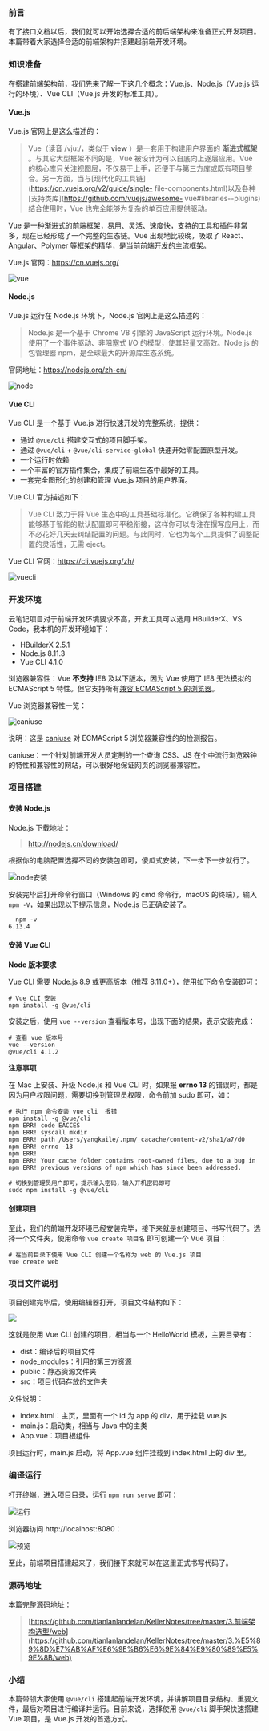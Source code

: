 ### 前言

有了接口文档以后，我们就可以开始选择合适的前后端架构来准备正式开发项目。本篇带着大家选择合适的前端架构并搭建起前端开发环境。

### 知识准备

在搭建前端架构前，我们先来了解一下这几个概念：Vue.js、Node.js（Vue.js 运行的环境）、Vue CLI（Vue.js 开发的标准工具）。

#### **Vue.js**

Vue.js 官网上是这么描述的：

> Vue（读音 /vjuː/，类似于 **view** ）是一套用于构建用户界面的 **渐进式框架** 。与其它大型框架不同的是，Vue
> 被设计为可以自底向上逐层应用。Vue
> 的核心库只关注视图层，不仅易于上手，还便于与第三方库或既有项目整合。另一方面，当与[现代化的工具链](https://cn.vuejs.org/v2/guide/single-
> file-components.html)以及各种[支持类库](https://github.com/vuejs/awesome-
> vue#libraries--plugins)结合使用时，Vue 也完全能够为复杂的单页应用提供驱动。

Vue 是一种渐进式的前端框架，易用、灵活、速度快，支持的工具和插件非常多，现在已经形成了一个完整的生态链。Vue 出现地比较晚，吸取了
React、Angular、Polymer 等框架的精华，是当前前端开发的主流框架。

Vue.js 官网：<https://cn.vuejs.org/>

![vue](https://images.gitbook.cn/af398530-723f-11ea-833b-93fabc8068c9)

#### **Node.js**

Vue.js 运行在 Node.js 环境下，Node.js 官网上是这么描述的：

> Node.js 是一个基于 Chrome V8 引擎的 JavaScript 运行环境。Node.js 使用了一个事件驱动、非阻塞式 I/O
> 的模型，使其轻量又高效。Node.js 的包管理器 npm，是全球最大的开源库生态系统。

官网地址：<https://nodejs.org/zh-cn/>

![node](https://images.gitbook.cn/259fbb40-7240-11ea-af73-378397689c85)

#### **Vue CLI**

Vue CLI 是一个基于 Vue.js 进行快速开发的完整系统，提供：

  * 通过 `@vue/cli` 搭建交互式的项目脚手架。
  * 通过 `@vue/cli` \+ `@vue/cli-service-global` 快速开始零配置原型开发。
  * 一个运行时依赖 
  * 一个丰富的官方插件集合，集成了前端生态中最好的工具。
  * 一套完全图形化的创建和管理 Vue.js 项目的用户界面。

Vue CLI 官方描述如下：

> Vue CLI 致力于将 Vue
> 生态中的工具基础标准化。它确保了各种构建工具能够基于智能的默认配置即可平稳衔接，这样你可以专注在撰写应用上，而不必花好几天去纠结配置的问题。与此同时，它也为每个工具提供了调整配置的灵活性，无需
> eject。

Vue CLI 官网：<https://cli.vuejs.org/zh/>

![vuecli](https://images.gitbook.cn/628777a0-7240-11ea-88af-f7ef8761fe69)

### 开发环境

云笔记项目对于前端开发环境要求不高，开发工具可以选用 HBuilderX、VS Code，我本机的开发环境如下：

  * HBuilderX 2.5.1
  * Node.js 8.11.3
  * Vue CLI 4.1.0

浏览器兼容性：Vue **不支持** IE8 及以下版本，因为 Vue 使用了 IE8 无法模拟的 ECMAScript 5 特性。但它支持所有[兼容
ECMAScript 5 的浏览器](https://caniuse.com/#feat=es5)。

Vue 浏览器兼容性一览：

![caniuse](https://images.gitbook.cn/abf7f950-7240-11ea-b39b-4d2cde13353b)

说明：这是 [caniuse](https://caniuse.com/#feat=es5) 对 ECMAScript 5 浏览器兼容性的的检测报告。

caniuse：一个针对前端开发人员定制的一个查询 CSS、JS 在个中流行浏览器钟的特性和兼容性的网站，可以很好地保证网页的浏览器兼容性。

### 项目搭建

#### **安装 Node.js**

Node.js 下载地址：

> <http://nodejs.cn/download/>

根据你的电脑配置选择不同的安装包即可，傻瓜式安装，下一步下一步就行了。

![node安装](https://images.gitbook.cn/b83de940-7240-11ea-88af-f7ef8761fe69)

安装完毕后打开命令行窗口（Windows 的 cmd 命令行，macOS 的终端），输入 `npm -V`，如果出现以下提示信息，Node.js
已正确安装了。

    
    
      npm -v
    6.13.4
    

#### **安装 Vue CLI**

**Node 版本要求**

Vue CLI 需要 Node.js 8.9 或更高版本（推荐 8.11.0+），使用如下命令安装即可：

    
    
    # Vue CLI 安装
    npm install -g @vue/cli
    

安装之后，使用 `vue --version` 查看版本号，出现下面的结果，表示安装完成：

    
    
    # 查看 vue 版本号
    vue --version
    @vue/cli 4.1.2
    

**注意事项**

在 Mac 上安装、升级 Node.js 和 Vue CLI 时，如果报 **errno 13**
的错误时，都是因为用户权限问题，需要切换到管理员权限，命令前加 sudo 即可，如：

    
    
    # 执行 npm 命令安装 vue cli  报错
    npm install -g @vue/cli
    npm ERR! code EACCES
    npm ERR! syscall mkdir
    npm ERR! path /Users/yangkaile/.npm/_cacache/content-v2/sha1/a7/d0
    npm ERR! errno -13
    npm ERR!
    npm ERR! Your cache folder contains root-owned files, due to a bug in
    npm ERR! previous versions of npm which has since been addressed.
    
    # 切换到管理员用户即可，提示输入密码，输入开机密码即可
    sudo npm install -g @vue/cli
    

#### **创建项目**

至此，我们的前端开发环境已经安装完毕，接下来就是创建项目、书写代码了。选择一个文件夹，使用命令 `vue create 项目名` 即可创建一个 Vue
项目：

    
    
    # 在当前目录下使用 Vue CLI 创建一个名称为 web 的 Vue.js 项目
    vue create web
    

### 项目文件说明

项目创建完毕后，使用编辑器打开，项目文件结构如下：

![](https://images.gitbook.cn/f548be00-7240-11ea-88af-f7ef8761fe69)

这就是使用 Vue CLI 创建的项目，相当与一个 HelloWorld 模板，主要目录有：

  * dist：编译后的项目文件
  * node_modules：引用的第三方资源
  * public：静态资源文件夹
  * src：项目代码存放的文件夹

文件说明：

  * index.html：主页，里面有一个 id 为 app 的 div，用于挂载 vue.js
  * main.js：启动类，相当与 Java 中的主类
  * App.vue：项目根组件

项目运行时，main.js 启动，将 App.vue 组件挂载到 index.html 上的 div 里。

### 编译运行

打开终端，进入项目目录，运行 `npm run serve` 即可：

![运行](https://images.gitbook.cn/03ae3290-7241-11ea-b8cb-b108c7f0b146)

浏览器访问 http://localhost:8080：

![预览](https://images.gitbook.cn/0b989090-7241-11ea-af73-378397689c85)

至此，前端项目搭建起来了，我们接下来就可以在这里正式书写代码了。

### 源码地址

本篇完整源码地址：

>
> [https://github.com/tianlanlandelan/KellerNotes/tree/master/3.前端架构选型/web](https://github.com/tianlanlandelan/KellerNotes/tree/master/3.%E5%89%8D%E7%AB%AF%E6%9E%B6%E6%9E%84%E9%80%89%E5%9E%8B/web)

### 小结

本篇带领大家使用 `@vue/cli` 搭建起前端开发环境，并讲解项目目录结构、重要文件，最后对项目进行编译并运行。目前来说，选择使用 `@vue/cli`
脚手架快速搭建 Vue 项目，是 Vue.js 开发的首选方式。

